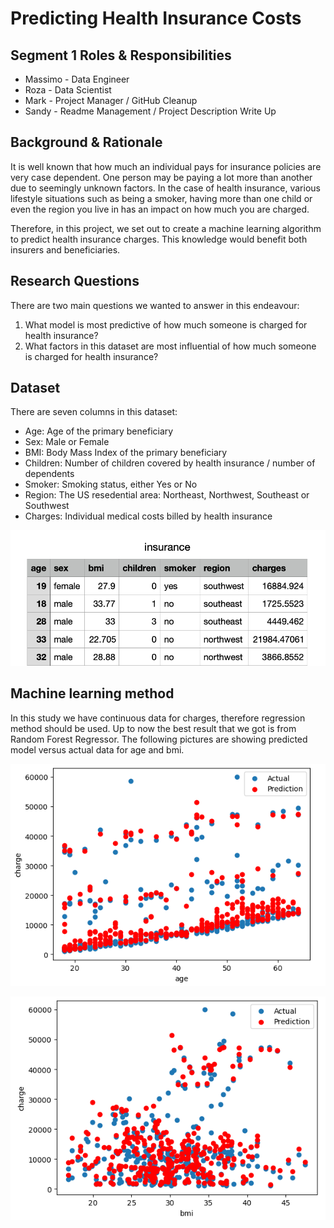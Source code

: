 # Predicting Health Insurance Costs

## Segment 1 Roles & Responsibilities

* Massimo - Data Engineer
* Roza - Data Scientist
* Mark - Project Manager / GitHub Cleanup
* Sandy - Readme Management / Project Description Write Up

## Background & Rationale

It is well known that how much an individual pays for insurance policies are very case dependent. One person may be paying a lot more than another due to seemingly unknown factors. In the case of health insurance, various lifestyle situations such as being a smoker, having more than one child or even the region you live in has an impact on how much you are charged. 

Therefore, in this project, we set out to create a machine learning algorithm to predict health insurance charges. This knowledge would benefit both insurers and beneficiaries. 

## Research Questions

There are two main questions we wanted to answer in this endeavour: 
1) What model is most predictive of how much someone is charged for health insurance? 
2) What factors in this dataset are most influential of how much someone is charged for health insurance? 

## Dataset 

There are seven columns in this dataset: 
* Age: Age of the primary beneficiary
* Sex: Male or Female
* BMI: Body Mass Index of the primary beneficiary
* Children: Number of children covered by health insurance / number of dependents
* Smoker: Smoking status, either Yes or No 
* Region: The US resedential area: Northeast, Northwest, Southeast or Southwest
* Charges: Individual medical costs billed by health insurance 

![Image](Insurance.png)

## Machine learning method 
In this study we have continuous data for charges, therefore regression method should be used. Up to now the best result that we got is from Random Forest Regressor. The following pictures are showing predicted model versus actual data for age and bmi.

![age vs charge](Resources/RandomForestRegressor_age_charges.PNG)

![age vs charge](Resources/RandomForestRegressor_bmi_charges.PNG)
